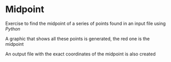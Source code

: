 # Midpoint
Exercise to find the midpoint of a series of points found in an input file using *Python*

A graphic that shows all these points is generated, the red one is the midpoint

An output file with the exact coordinates of the midpoint is also created

